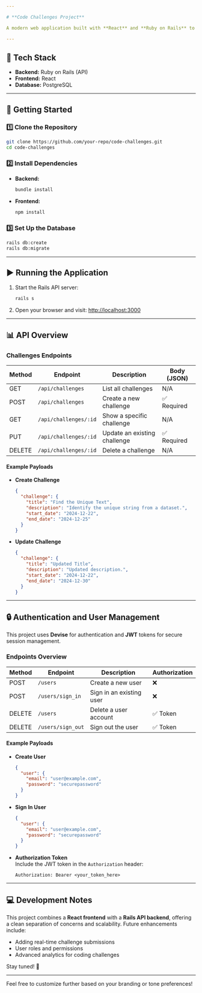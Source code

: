 ```yaml
---

# **Code Challenges Project**  

A modern web application built with **React** and **Ruby on Rails** to manage and solve coding challenges.  

---
```


## **🚀 Tech Stack**  

- **Backend:** Ruby on Rails (API)  
- **Frontend:** React  
- **Database:** PostgreSQL  

---

## **📖 Getting Started**  

### **1️⃣ Clone the Repository**  
```bash  
git clone https://github.com/your-repo/code-challenges.git  
cd code-challenges  
```  

### **2️⃣ Install Dependencies**  
- **Backend:**  
  ```bash  
  bundle install  
  ```  
- **Frontend:**  
  ```bash  
  npm install  
  ```  

### **3️⃣ Set Up the Database**  
```bash  
rails db:create  
rails db:migrate  
```  

---

## **▶️ Running the Application**  

1. Start the Rails API server:  
   ```bash  
   rails s  
   ```  
2. Open your browser and visit: [http://localhost:3000](http://localhost:3000)  

---

## **📊 API Overview**  

### **Challenges Endpoints**  

| Method | Endpoint             | Description             | Body (JSON) |  
|--------|-----------------------|-------------------------|-------------|  
| GET    | `/api/challenges`     | List all challenges     | N/A         |  
| POST   | `/api/challenges`     | Create a new challenge  | ✅ Required  |  
| GET    | `/api/challenges/:id` | Show a specific challenge | N/A       |  
| PUT    | `/api/challenges/:id` | Update an existing challenge | ✅ Required |  
| DELETE | `/api/challenges/:id` | Delete a challenge      | N/A         |  

#### **Example Payloads**  

- **Create Challenge**  
  ```json  
  {  
    "challenge": {  
      "title": "Find the Unique Text",  
      "description": "Identify the unique string from a dataset.",  
      "start_date": "2024-12-22",  
      "end_date": "2024-12-25"  
    }  
  }  
  ```  

- **Update Challenge**  
  ```json  
  {  
    "challenge": {  
      "title": "Updated Title",  
      "description": "Updated description.",  
      "start_date": "2024-12-22",  
      "end_date": "2024-12-30"  
    }  
  }  
  ```  

---

## **🔒 Authentication and User Management**  

This project uses **Devise** for authentication and **JWT** tokens for secure session management.  

### **Endpoints Overview**  

| Method | Endpoint                 | Description             | Authorization |  
|--------|---------------------------|-------------------------|---------------|  
| POST   | `/users`                  | Create a new user       | ❌            |  
| POST   | `/users/sign_in`          | Sign in an existing user | ❌           |  
| DELETE | `/users`                  | Delete a user account   | ✅ Token      |  
| DELETE | `/users/sign_out`         | Sign out the user       | ✅ Token      |  

#### **Example Payloads**  

- **Create User**  
  ```json  
  {  
    "user": {  
      "email": "user@example.com",  
      "password": "securepassword"  
    }  
  }  
  ```  

- **Sign In User**  
  ```json  
  {  
    "user": {  
      "email": "user@example.com",  
      "password": "securepassword"  
    }  
  }  
  ```  

- **Authorization Token**  
  Include the JWT token in the `Authorization` header:  
  ```
  Authorization: Bearer <your_token_here>  
  ```  

---

## **💻 Development Notes**  

This project combines a **React frontend** with a **Rails API backend**, offering a clean separation of concerns and scalability. Future enhancements include:  
- Adding real-time challenge submissions  
- User roles and permissions  
- Advanced analytics for coding challenges  

Stay tuned! 🚀  

---  

Feel free to customize further based on your branding or tone preferences!